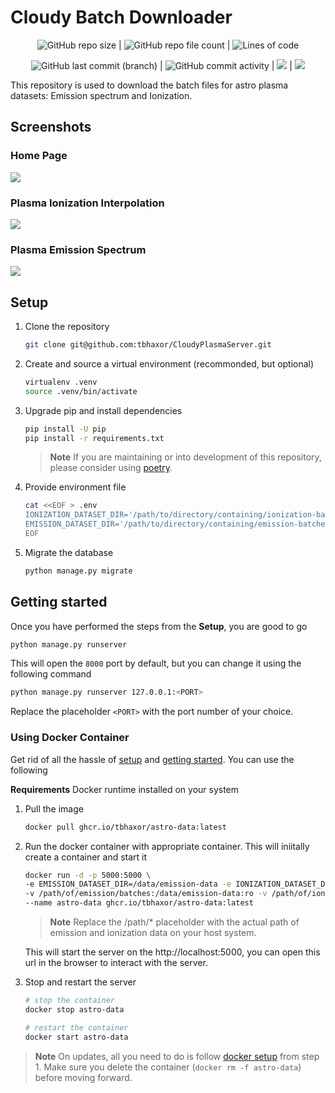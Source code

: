 # Cloudy Batch Downloader

<div align="center">

![GitHub repo size](https://img.shields.io/github/repo-size/tbhaxor/CloudyPlasmaServer) | ![GitHub repo file count](https://img.shields.io/github/directory-file-count/tbhaxor/CloudyPlasmaServer) | ![Lines of code](https://img.shields.io/tokei/lines/github.com/tbhaxor/CloudyPlasmaServer#.vscode)

![GitHub last commit (branch)](https://img.shields.io/github/last-commit/tbhaxor/CloudyPlasmaServer/main) | ![GitHub commit activity](https://img.shields.io/github/commit-activity/m/tbhaxor/CloudyPlasmaServer) | <img src="https://results.pre-commit.ci/badge/github/tbhaxor/CloudyPlasmaServer/main.svg" /> | <img src="https://github.com/tbhaxor/CloudyPlasmaServer/actions/workflows/ci.yml/badge.svg?branch=main" />

</div>

This repository is used to download the batch files for astro plasma datasets: Emission spectrum and Ionization.

## Screenshots

### Home Page

![](https://i.imgur.com/cjDgnfe.png)

### Plasma Ionization Interpolation

![](https://i.imgur.com/Q3TcxPZ.png)

### Plasma Emission Spectrum

![](https://i.imgur.com/tFIX3Y5.png)

## Setup

1. Clone the repository

   ```sh
   git clone git@github.com:tbhaxor/CloudyPlasmaServer.git
   ```

2. Create and source a virtual environment (recommonded, but optional)

   ```sh
   virtualenv .venv
   source .venv/bin/activate
   ```

3. Upgrade pip and install dependencies

   ```sh
   pip install -U pip
   pip install -r requirements.txt
   ```

   > **Note** If you are maintaining or into development of this repository, please consider using [poetry](https://python-poetry.org/).

4. Provide environment file

   ```sh
   cat <<EOF > .env
   IONIZATION_DATASET_DIR='/path/to/directory/containing/ionization-batches'
   EMISSION_DATASET_DIR='/path/to/directory/containing/emission-batches'
   EOF
   ```

5. Migrate the database

   ```sh
   python manage.py migrate
   ```

## Getting started

Once you have performed the steps from the **Setup**, you are good to go

```sh
python manage.py runserver
```

This will open the `8000` port by default, but you can change it using the following command

```sh
python manage.py runserver 127.0.0.1:<PORT>
```

Replace the placeholder `<PORT>` with the port number of your choice.

### Using Docker Container

Get rid of all the hassle of [setup](#setup) and [getting started](#getting-started). You can use the following

**Requirements** Docker runtime installed on your system

1. Pull the image
   ```sh
   docker pull ghcr.io/tbhaxor/astro-data:latest
   ```
2. Run the docker container with appropriate container. This will iniitally create a container and start it

   ```sh
   docker run -d -p 5000:5000 \
   -e EMISSION_DATASET_DIR=/data/emission-data -e IONIZATION_DATASET_DIR=/data/ionization-data \
   -v /path/of/emission/batches:/data/emission-data:ro -v /path/of/ionization/batches:/data/ionization-data:ro \
   --name astro-data ghcr.io/tbhaxor/astro-data:latest
   ```

   > **Note** Replace the /path/\* placeholder with the actual path of emission and ionization data on your host system.

   This will start the server on the http://localhost:5000, you can open this url in the browser to interact with the server.

3. Stop and restart the server

   ```sh
   # stop the container
   docker stop astro-data

   # restart the container
   docker start astro-data
   ```

> **Note** On updates, all you need to do is follow [docker setup](#using-docker-container) from step 1. Make sure you delete the container (`docker rm -f astro-data`) before moving forward.
